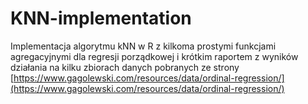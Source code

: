 # KNN-implementation
Implementacja algorytmu kNN w R z kilkoma prostymi funkcjami agregacyjnymi dla regresji porządkowej i krótkim raportem z wyników działania na kilku zbiorach danych pobranych ze strony [https://www.gagolewski.com/resources/data/ordinal-regression/](https://www.gagolewski.com/resources/data/ordinal-regression/)
